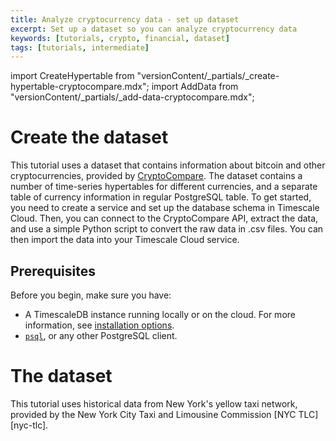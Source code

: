 ```yaml
---
title: Analyze cryptocurrency data - set up dataset
excerpt: Set up a dataset so you can analyze cryptocurrency data
keywords: [tutorials, crypto, financial, dataset]
tags: [tutorials, intermediate]
---
```


import CreateHypertable from "versionContent/_partials/_create-hypertable-cryptocompare.mdx";
import AddData from "versionContent/_partials/_add-data-cryptocompare.mdx";

# Create the dataset

This tutorial uses a dataset that contains information about bitcoin and other
cryptocurrencies, provided by [CryptoCompare][cryptocompare]. The dataset
contains a number of time-series hypertables for different currencies, and a
separate table of currency information in regular PostgreSQL table. To get
started, you need to create a service and set up the database schema in
Timescale Cloud. Then, you can connect to the CryptoCompare API, extract the
data, and use a simple Python script to convert the raw data in .csv files. You
can then import the data into your Timescale Cloud service.

## Prerequisites

Before you begin, make sure you have:

*   A TimescaleDB instance running locally or on the cloud. For more
    information, see [installation options][install-docs].
*   [`psql`][psql], or any other PostgreSQL client.

<Install />

# The dataset

This tutorial uses historical data from New York's yellow taxi network, provided
by the New York City Taxi and Limousine Commission [NYC TLC][nyc-tlc].

<CreateHypertable />

<AddData />

[install-docs]: install/:currentVersion:/
[psql]: timescaledb/:currentVersion:/how-to-guides/connecting/
[cryptocompare]: https://www.cryptocompare.com
